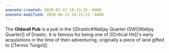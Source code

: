 ```yaml
---
onenote-created: 2020-03-22 18:13:25 -0400
onenote-modified: 2020-06-12 19:15:22 -0400
---
```


The **Oldwall Pub** is a pub in the [[Drastic#Walljay Quarter (SW)|Walljay Quarter]] of Drastic. It is famous for being one of [[Critical Hit]]'s early acquisitions in the time of their adventuring, originally a piece of land gifted to [[Termis Tungol]].

